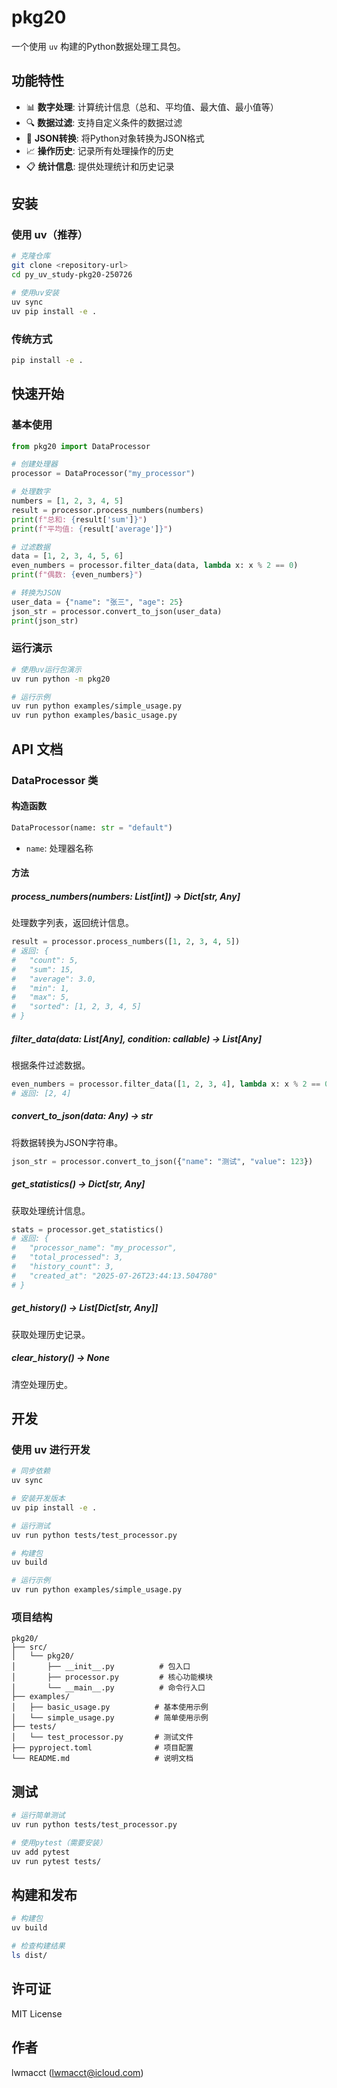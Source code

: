 # pkg20

一个使用 `uv` 构建的Python数据处理工具包。

## 功能特性

- 📊 **数字处理**: 计算统计信息（总和、平均值、最大值、最小值等）
- 🔍 **数据过滤**: 支持自定义条件的数据过滤
- 🔄 **JSON转换**: 将Python对象转换为JSON格式
- 📈 **操作历史**: 记录所有处理操作的历史
- 📋 **统计信息**: 提供处理统计和历史记录

## 安装

### 使用 uv（推荐）

```bash
# 克隆仓库
git clone <repository-url>
cd py_uv_study-pkg20-250726

# 使用uv安装
uv sync
uv pip install -e .
```

### 传统方式

```bash
pip install -e .
```

## 快速开始

### 基本使用

```python
from pkg20 import DataProcessor

# 创建处理器
processor = DataProcessor("my_processor")

# 处理数字
numbers = [1, 2, 3, 4, 5]
result = processor.process_numbers(numbers)
print(f"总和: {result['sum']}")
print(f"平均值: {result['average']}")

# 过滤数据
data = [1, 2, 3, 4, 5, 6]
even_numbers = processor.filter_data(data, lambda x: x % 2 == 0)
print(f"偶数: {even_numbers}")

# 转换为JSON
user_data = {"name": "张三", "age": 25}
json_str = processor.convert_to_json(user_data)
print(json_str)
```

### 运行演示

```bash
# 使用uv运行包演示
uv run python -m pkg20

# 运行示例
uv run python examples/simple_usage.py
uv run python examples/basic_usage.py
```

## API 文档

### DataProcessor 类

#### 构造函数

```python
DataProcessor(name: str = "default")
```

- `name`: 处理器名称

#### 方法

##### process_numbers(numbers: List[int]) -> Dict[str, Any]

处理数字列表，返回统计信息。

```python
result = processor.process_numbers([1, 2, 3, 4, 5])
# 返回: {
#   "count": 5,
#   "sum": 15,
#   "average": 3.0,
#   "min": 1,
#   "max": 5,
#   "sorted": [1, 2, 3, 4, 5]
# }
```

##### filter_data(data: List[Any], condition: callable) -> List[Any]

根据条件过滤数据。

```python
even_numbers = processor.filter_data([1, 2, 3, 4], lambda x: x % 2 == 0)
# 返回: [2, 4]
```

##### convert_to_json(data: Any) -> str

将数据转换为JSON字符串。

```python
json_str = processor.convert_to_json({"name": "测试", "value": 123})
```

##### get_statistics() -> Dict[str, Any]

获取处理统计信息。

```python
stats = processor.get_statistics()
# 返回: {
#   "processor_name": "my_processor",
#   "total_processed": 3,
#   "history_count": 3,
#   "created_at": "2025-07-26T23:44:13.504780"
# }
```

##### get_history() -> List[Dict[str, Any]]

获取处理历史记录。

##### clear_history() -> None

清空处理历史。

## 开发

### 使用 uv 进行开发

```bash
# 同步依赖
uv sync

# 安装开发版本
uv pip install -e .

# 运行测试
uv run python tests/test_processor.py

# 构建包
uv build

# 运行示例
uv run python examples/simple_usage.py
```

### 项目结构

```
pkg20/
├── src/
│   └── pkg20/
│       ├── __init__.py          # 包入口
│       ├── processor.py         # 核心功能模块
│       └── __main__.py          # 命令行入口
├── examples/
│   ├── basic_usage.py          # 基本使用示例
│   └── simple_usage.py         # 简单使用示例
├── tests/
│   └── test_processor.py       # 测试文件
├── pyproject.toml              # 项目配置
└── README.md                   # 说明文档
```

## 测试

```bash
# 运行简单测试
uv run python tests/test_processor.py

# 使用pytest（需要安装）
uv add pytest
uv run pytest tests/
```

## 构建和发布

```bash
# 构建包
uv build

# 检查构建结果
ls dist/
```

## 许可证

MIT License

## 作者

lwmacct (lwmacct@icloud.com)
